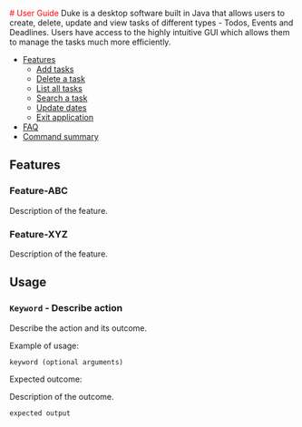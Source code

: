 <span style="color: red;"># User Guide</span>
Duke is a desktop software built in Java that allows users to create, delete, update and view tasks of different types - Todos, Events and Deadlines. Users have access to the highly intuitive GUI which allows them to manage the tasks much more efficiently.
- <span style="color: yellow;">[Features](#features)</span>
  - [Add tasks](#add)
  - [Delete a task](#delete)
  - [List all tasks](#listing-tasks)
  - [Search a task](#searching-a-task)
  - [Update dates](#updating-dates)
  - [Exit application](#exiting-application)
- [FAQ](#faq)
- [Command summary](#command-summary)

## Features 

### Feature-ABC

Description of the feature.

### Feature-XYZ

Description of the feature.

## Usage

### `Keyword` - Describe action

Describe the action and its outcome.

Example of usage: 

`keyword (optional arguments)`

Expected outcome:

Description of the outcome.

```
expected output
```
